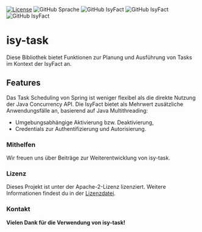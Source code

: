 [![License](https://img.shields.io/badge/License-Apache_2.0-orange)](https://opensource.org/licenses/Apache-2.0)
![GitHub Sprache](https://img.shields.io/badge/Language-Java_17-orange)
![GitHub IsyFact](https://img.shields.io/badge/IsyFact-IsyUtil_4.0.0-blue)
![GitHub IsyFact](https://img.shields.io/badge/IsyFact-IsyDatetime_4.0.0-blue)
![GitHub IsyFact](https://img.shields.io/badge/IsyFact-IsySecurity_3.0.0-blue)

# isy-task

Diese Bibliothek bietet Funktionen zur Planung und Ausführung von Tasks im Kontext der IsyFact an.

## Features

Das Task Scheduling von Spring ist weniger flexibel als die direkte Nutzung der Java Concurrency API. Die IsyFact bietet
als Mehrwert zusätzliche Anwendungsfälle an, basierend auf Java Multithreading:

* Umgebungsabhängige Aktivierung bzw. Deaktivierung,
* Credentials zur Authentifizierung und Autorisierung.

### Mithelfen

Wir freuen uns über Beiträge zur Weiterentwicklung von isy-task.

### Lizenz

Dieses Projekt ist unter der Apache-2-Lizenz lizenziert. Weitere Informationen findest du in
der [Lizenzdatei](license/LICENSE).

### Kontakt

__Vielen Dank für die Verwendung von isy-task!__
